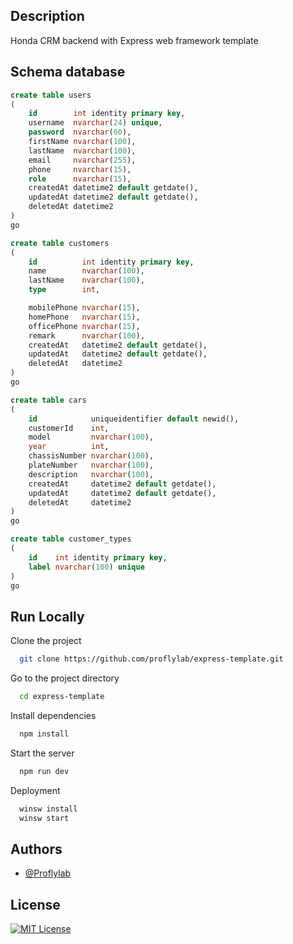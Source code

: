 ## Description

Honda CRM backend with Express web framework template

## Schema database

```sql
create table users
(
    id        int identity primary key,
    username  nvarchar(24) unique,
    password  nvarchar(60),
    firstName nvarchar(100),
    lastName  nvarchar(100),
    email     nvarchar(255),
    phone     nvarchar(15),
    role      nvarchar(15),
    createdAt datetime2 default getdate(),
    updatedAt datetime2 default getdate(),
    deletedAt datetime2
)
go

create table customers
(
    id          int identity primary key,
    name        nvarchar(100),
    lastName    nvarchar(100),
    type        int,

    mobilePhone nvarchar(15),
    homePhone   nvarchar(15),
    officePhone nvarchar(15),
    remark      nvarchar(100),
    createdAt   datetime2 default getdate(),
    updatedAt   datetime2 default getdate(),
    deletedAt   datetime2
)
go

create table cars
(
    id            uniqueidentifier default newid(),
    customerId    int,
    model         nvarchar(100),
    year          int,
    chassisNumber nvarchar(100),
    plateNumber   nvarchar(100),
    description   nvarchar(100),
    createdAt     datetime2 default getdate(),
    updatedAt     datetime2 default getdate(),
    deletedAt     datetime2
)
go

create table customer_types
(
    id    int identity primary key,
    label nvarchar(100) unique
)
go
```

## Run Locally

Clone the project

```bash
  git clone https://github.com/proflylab/express-template.git
```

Go to the project directory

```bash
  cd express-template
```

Install dependencies

```bash
  npm install
```

Start the server

```bash
  npm run dev
```

Deployment

```bash
  winsw install
  winsw start
```

## Authors

- [@Proflylab](https://www.github.com/proflylab)

## License
[![MIT License](https://img.shields.io/badge/License-MIT-green.svg)](https://choosealicense.com/licenses/mit/)
